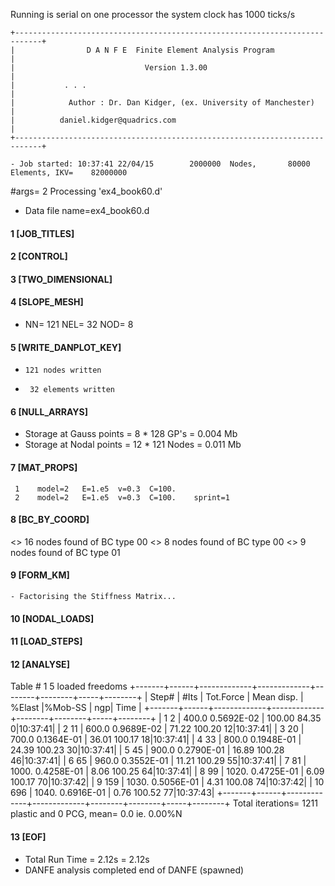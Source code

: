  Running is serial on one processor
  the system clock has        1000  ticks/s
  
    +----------------------------------------------------------------------------+
    |                D A N F E  Finite Element Analysis Program                |
    |                             Version 1.3.00                               |
    |           . . .                                                          |
    |            Author : Dr. Dan Kidger, (ex. University of Manchester)       |
    |          daniel.kidger@quadrics.com                                      |
    +----------------------------------------------------------------------------+

    - Job started: 10:37:41 22/04/15        2000000  Nodes,       80000  Elements, IKV=    82000000
 #args=           2
 Processing 'ex4_book60.d'
   - Data file name=ex4_book60.d                                                                                                                    
####  1 [JOB_TITLES]

####  2 [CONTROL]
####  3 [TWO_DIMENSIONAL]
####  4 [SLOPE_MESH]
   - NN=    121 NEL=     32 NOD=      8
####  5 [WRITE_DANPLOT_KEY]
   -     121 nodes written
   -      32 elements written
####  6 [NULL_ARRAYS]
   - Storage at Gauss points =  8 *     128 GP's  =     0.004 Mb
   - Storage at Nodal points = 12 *     121 Nodes =     0.011 Mb
####  7 [MAT_PROPS]
     1    model=2   E=1.e5  v=0.3  C=100.
     2    model=2   E=1.e5  v=0.3  C=100.    sprint=1
####  8 [BC_BY_COORD]
<>    16 nodes found of BC type 00
<>     8 nodes found of BC type 00
<>     9 nodes found of BC type 01
####  9 [FORM_KM]
    - Factorising the Stiffness Matrix...
#### 10 [NODAL_LOADS]
#### 11 [LOAD_STEPS]
#### 12 [ANALYSE]
Table #   1                                               5 loaded freedoms
+-------+------+-------------+-------------+--------+--------+-----+--------+
| Step# | #Its | Tot.Force   |  Mean disp. | %Elast |%Mob-SS |  ngp|  Time  |
+-------+------+-------------+-------------+--------+--------+-----+--------+
|     1      2 |    400.0       0.5692E-02 | 100.00    84.35      0|10:37:41|
|     2     11 |    600.0       0.9689E-02 |  71.22   100.20     12|10:37:41|
|     3     20 |    700.0       0.1364E-01 |  36.01   100.17     18|10:37:41|
|     4     33 |    800.0       0.1948E-01 |  24.39   100.23     30|10:37:41|
|     5     45 |    900.0       0.2790E-01 |  16.89   100.28     46|10:37:41|
|     6     65 |    960.0       0.3552E-01 |  11.21   100.29     55|10:37:41|
|     7     81 |    1000.       0.4258E-01 |   8.06   100.25     64|10:37:41|
|     8     99 |    1020.       0.4725E-01 |   6.09   100.17     70|10:37:42|
|     9    159 |    1030.       0.5056E-01 |   4.31   100.08     74|10:37:42|
|    10    696 |    1040.       0.6916E-01 |   0.76   100.52     77|10:37:43|
+-------+------+-------------+-------------+--------+--------+-----+--------+
Total iterations=  1211 plastic and     0 PCG, mean=     0.0  ie. 0.00%N
#### 13 [EOF]
   - Total Run Time = 2.12s =         2.12s
   - DANFE analysis completed
 end of DANFE (spawned)
